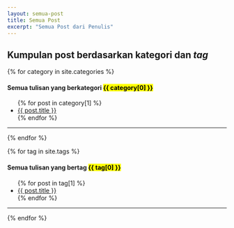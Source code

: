```yaml
---
layout: semua-post
title: Semua Post
excerpt: "Semua Post dari Penulis"
---
```




## Kumpulan post berdasarkan kategori dan _tag_

{% for category in site.categories %}
  <h4>Semua tulisan yang berkategori <mark>{{ category[0] }}</mark></h4>
  <ul>
    {% for post in category[1] %}
      <li><a href="{{ site.github.url }}{{ post.url }}">{{ post.title }}</a></li>
    {% endfor %}
  </ul>
  <hr>
{% endfor %}

{% for tag in site.tags %}
  <h4>Semua tulisan yang bertag <mark>{{ tag[0] }}</mark></h4>
  <ul>
    {% for post in tag[1] %}
      <li><a href="{{ site.github.url }}{{ post.url }}">{{ post.title }}</a></li>
    {% endfor %}
  </ul>
  <hr>
{% endfor %}